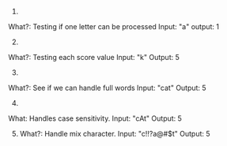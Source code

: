 1)
What?: Testing if one letter can be processed
    Input: "a"
    output: 1

2)
What?: Testing each score value
    Input: "k"
    Output: 5

3)
What?: See if we can handle full words
    Input: "cat"
    Output: 5

4)
What: Handles case sensitivity.
    Input: "cAt"
    Output: 5

5) What?: Handle mix character.
    Input: "c!!?a@#$t"
    Output: 5
    
